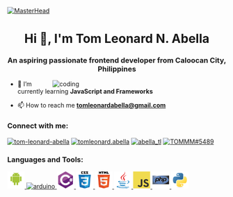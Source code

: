 
[![MasterHead](https:////www.timetrakgo.com/wp-content/uploads/2015/11/WorkingFromHomeBackgroundLogo.jpg)](https://tom-abella.io)
<h1 align="center">Hi 👋, I'm Tom Leonard N. Abella</h1>
<h3 align="center">An aspiring passionate frontend developer from Caloocan City, Philippines</h3>
<img align="right" alt="coding" width="400" src="https://![image](https://user-images.githubusercontent.com/85326701/188324633-b68efe93-5b2e-4502-a2f1-3e0dda9cdfe0.png)">

- 🌱 I’m currently learning **JavaScript and Frameworks**

- 📫 How to reach me **tomleonardabella@gmail.com**

<h3 align="left">Connect with me:</h3>
<p align="left">
<a href="https://linkedin.com/in/tom-leonard-abella" target="blank"><img align="center" src="https://https://cdn.dribbble.com/users/1162077/screenshots/3848914/programmer.gif" alt="tom-leonard-abella" height="30" width="40" /></a>
<a href="https://fb.com/tomleonard.abella" target="blank"><img align="center" src="https://raw.githubusercontent.com/rahuldkjain/github-profile-readme-generator/master/src/images/icons/Social/facebook.svg" alt="tomleonard.abella" height="30" width="40" /></a>
<a href="https://instagram.com/abella_tl" target="blank"><img align="center" src="https://raw.githubusercontent.com/rahuldkjain/github-profile-readme-generator/master/src/images/icons/Social/instagram.svg" alt="abella_tl" height="30" width="40" /></a>
<a href="https://discord.gg/TOMMM#5489" target="blank"><img align="center" src="https://raw.githubusercontent.com/rahuldkjain/github-profile-readme-generator/master/src/images/icons/Social/discord.svg" alt="TOMMM#5489" height="30" width="40" /></a>
</p>

<h3 align="left">Languages and Tools:</h3>
<p align="left"> <a href="https://developer.android.com" target="_blank" rel="noreferrer"> <img src="https://raw.githubusercontent.com/devicons/devicon/master/icons/android/android-original-wordmark.svg" alt="android" width="40" height="40"/> </a> <a href="https://www.arduino.cc/" target="_blank" rel="noreferrer"> <img src="https://cdn.worldvectorlogo.com/logos/arduino-1.svg" alt="arduino" width="40" height="40"/> </a> <a href="https://www.w3schools.com/cs/" target="_blank" rel="noreferrer"> <img src="https://raw.githubusercontent.com/devicons/devicon/master/icons/csharp/csharp-original.svg" alt="csharp" width="40" height="40"/> </a> <a href="https://www.w3schools.com/css/" target="_blank" rel="noreferrer"> <img src="https://raw.githubusercontent.com/devicons/devicon/master/icons/css3/css3-original-wordmark.svg" alt="css3" width="40" height="40"/> </a> <a href="https://www.w3.org/html/" target="_blank" rel="noreferrer"> <img src="https://raw.githubusercontent.com/devicons/devicon/master/icons/html5/html5-original-wordmark.svg" alt="html5" width="40" height="40"/> </a> <a href="https://www.java.com" target="_blank" rel="noreferrer"> <img src="https://raw.githubusercontent.com/devicons/devicon/master/icons/java/java-original.svg" alt="java" width="40" height="40"/> </a> <a href="https://developer.mozilla.org/en-US/docs/Web/JavaScript" target="_blank" rel="noreferrer"> <img src="https://raw.githubusercontent.com/devicons/devicon/master/icons/javascript/javascript-original.svg" alt="javascript" width="40" height="40"/> </a> <a href="https://www.php.net" target="_blank" rel="noreferrer"> <img src="https://raw.githubusercontent.com/devicons/devicon/master/icons/php/php-original.svg" alt="php" width="40" height="40"/> </a> <a href="https://www.python.org" target="_blank" rel="noreferrer"> <img src="https://raw.githubusercontent.com/devicons/devicon/master/icons/python/python-original.svg" alt="python" width="40" height="40"/> </a> </p>

<!---
tom-abella/tom-abella is a ✨ special ✨ repository because its `README.md` (this file) appears on your GitHub profile.
You can click the Preview link to take a look at your changes.
--->
